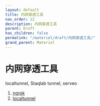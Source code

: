 ```yaml
---
layout: default
title: 内网穿透工具
nav_order: 12
description: 内网穿透工具
parent: Draft
has_children: false
permalink: "/materiel/draft/内网穿透工具/"
grand_parent: Materiel
---
```


# 内网穿透工具

localtunnel, Staqlab tunnel, serveo

1. [ngrok](https://ngrok.com/)
2. [localtunnel](https://localtunnel.me/)
